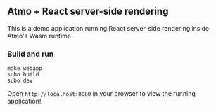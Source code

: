 ## Atmo + React server-side rendering

This is a demo application running React server-side rendering inside Atmo's Wasm runtime.

### Build and run
```
make webapp
subo build .
subo dev
```
Open `http://localhost:8080` in your browser to view the running application!